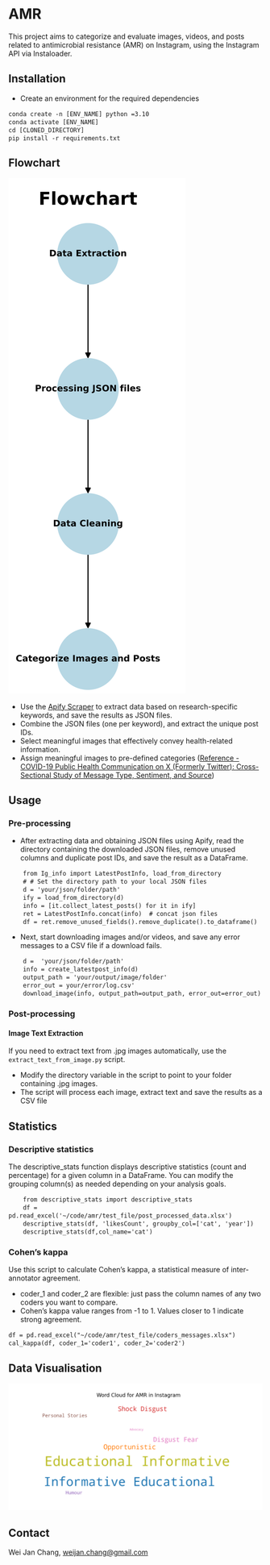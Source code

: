 # AMR

This project aims to categorize and evaluate images, videos, and posts related to antimicrobial resistance (AMR) on
Instagram, using the Instagram API via Instaloader.

## Installation

- Create an environment for the required dependencies

```
conda create -n [ENV_NAME] python =3.10
conda activate [ENV_NAME]
cd [CLONED_DIRECTORY]
pip install -r requirements.txt  
```

## Flowchart

![Example 2](figure/flowchart.png)

- Use the [Apify Scraper](https://console.apify.com/actors/shu8hvrXbJbY3Eb9W/input) to extract data based on
  research-specific keywords, and save the results as JSON files.
- Combine the JSON files (one per keyword), and extract the unique post IDs.
- Select meaningful images that effectively convey health-related information.
- Assign meaningful images to pre-defined
  categories ([Reference - COVID-19 Public Health Communication on X (Formerly Twitter): Cross-Sectional Study of Message Type, Sentiment, and Source](https://formative.jmir.org/2025/1/e59687))

## Usage

### Pre-processing

- After extracting data and obtaining JSON files using Apify, read the directory containing the downloaded JSON files,
  remove unused columns and duplicate post IDs, and save the result as a DataFrame.

```
    from Ig_info import LatestPostInfo, load_from_directory
    # # Set the directory path to your local JSON files
    d = 'your/json/folder/path'
    ify = load_from_directory(d) 
    info = [it.collect_latest_posts() for it in ify]
    ret = LatestPostInfo.concat(info)  # concat json files
    df = ret.remove_unused_fields().remove_duplicate().to_dataframe()
```

- Next, start downloading images and/or videos, and save any error messages to a CSV file if a download fails.

```
    d =  'your/json/folder/path'
    info = create_latestpost_info(d)
    output_path = 'your/output/image/folder'
    error_out = your/error/log.csv'
    download_image(info, output_path=output_path, error_out=error_out)
```

### Post-processing

#### Image Text Extraction

If you need to extract text from .jpg images automatically, use the `extract_text_from_image.py` script.

- Modify the directory variable in the script to point to your folder containing .jpg images.
- The script will process each image, extract text and save the results as a CSV file

## Statistics

### Descriptive statistics

The descriptive_stats function displays descriptive statistics (count and percentage) for a given column in a DataFrame.
You can modify the grouping column(s) as needed depending on your analysis goals.

```
    from descriptive_stats import descriptive_stats
    df = pd.read_excel('~/code/amr/test_file/post_processed_data.xlsx')
    descriptive_stats(df, 'likesCount', groupby_col=['cat', 'year'])
    descriptive_stats(df,col_name='cat')
```

### Cohen’s kappa

Use this script to calculate Cohen’s kappa, a statistical measure of inter-annotator agreement.

- coder_1 and coder_2 are flexible: just pass the column names of any two coders you want to compare.
- Cohen’s kappa value ranges from -1 to 1. Values closer to 1 indicate strong agreement.

```    
df = pd.read_excel("~/code/amr/test_file/coders_messages.xlsx")
cal_kappa(df, coder_1='coder1', coder_2='coder2')
```

## Data Visualisation

![Example 1](figure/wordcloud.png)

## Contact

Wei Jan Chang, weijan.chang@gmail.com